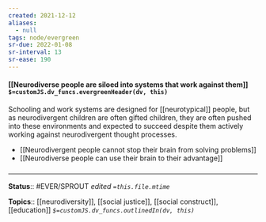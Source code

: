 ```yaml
---
created: 2021-12-12 
aliases:
  - null
tags: node/evergreen
sr-due: 2022-01-08
sr-interval: 13
sr-ease: 190
---
```


#### [[Neurodiverse people are siloed into systems that work against them]] `$=customJS.dv_funcs.evergreenHeader(dv, this)`

Schooling and work systems are designed for [[neurotypical]] people, but as neurodivergent children are often gifted children, they are often pushed into these environments and expected to succeed despite them actively working against neurodivergent thought processes.

- [[Neurodivergent people cannot stop their brain from solving problems]]
- [[Neurodiverse people can use their brain to their advantage]]

### <hr class="footnote"/>

**Status**:: #EVER/SPROUT 
*edited `=this.file.mtime`*

**Topics**::  [[neurodiversity]], [[social justice]], [[social construct]], [[education]]
*`$=customJS.dv_funcs.outlinedIn(dv, this)`*
